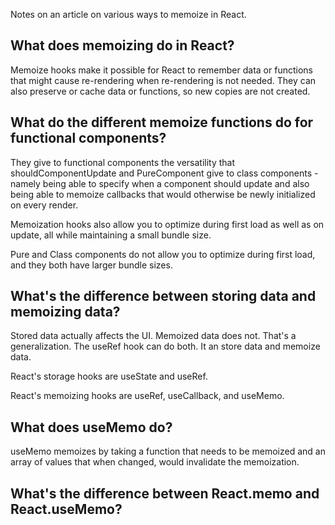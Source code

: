 Notes on an article on various ways to memoize in React.

## What does memoizing do in React?

Memoize hooks make it possible for React to remember data or functions that might cause re-rendering when re-rendering is not needed. They can also preserve or cache data or functions, so new copies are not created.

## What do the different memoize functions do for functional components?

They give to functional components the versatility that shouldComponentUpdate and PureComponent give to class components - namely being able to specify when a component should update and also being able to memoize callbacks that would otherwise be newly initialized on every render.

Memoization hooks also allow you to optimize during first load as well as on update, all while maintaining a small bundle size. 

Pure and Class components do not allow you to optimize during first load, and they both have larger bundle sizes.

## What's the difference between storing data and memoizing data? 

Stored data actually affects the UI. Memoized data does not. That's a generalization. The useRef hook can do both. It an store data and memoize data.

React's storage hooks are useState and useRef.

React's memoizing hooks are useRef, useCallback, and useMemo.

## What does useMemo do?

useMemo memoizes by taking a function that needs to be memoized and an array of values that when changed, would invalidate the memoization.

## What's the difference between React.memo and React.useMemo?

